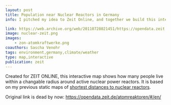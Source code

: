 ```yaml
---
layout: post
title: Population near Nuclear Reactors in Germany
info: I pitched my idea to Zeit Online, and together we build this interactive map within five days! At that time, this was among of the most trafficed interactive features at zeit.de.

link: https://web.archive.org/web/20110728021451/https://opendata.zeit.de/atomreaktoren/#/de/
image: nuclear-zeit.png
images:
    - zon-atomkraftwerke.png
coauthors: Sascha Venohr
tags: environment,germany,climate/weather
type: map,interactive
publication: zeit
---
```


Created for ZEIT ONLINE, this interactive map shows how many people live within a changable radius around active nuclear power reactors. It is based on my previous static maps of [shortest distances to nuclear reactors](/2011/03/04/nuclear-distances).

Original link is dead by now: https://opendata.zeit.de/atomreaktoren/#/en/
